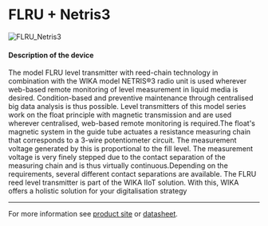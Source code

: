 # FLRU + Netris3

![FLRU_Netris3](https://github.com/WIKA-Group/javascript_parsers/assets/150794150/e142b3fd-96d7-4918-b90f-8c7ae95ff659)


#### Description of the device

The model FLRU level transmitter with reed-chain technology in combination with the WIKA model NETRIS®3 radio unit is used wherever web-based remote monitoring of level measurement in liquid media is desired. Condition-based and preventive maintenance through centralised big data analysis is thus possible.
Level transmitters of this model series work on the float principle with magnetic transmission and are used wherever centralised, web-based remote monitoring is required.The float's magnetic system in the guide tube actuates a resistance measuring chain that corresponds to a 3-wire potentiometer circuit. The measurement voltage generated by this is proportional to the fill level.
The measurement voltage is very finely stepped due to the contact separation of the measuring chain and is thus virtually continuous.Depending on the requirements, several different contact separations are available.
The FLRU reed level transmitter is part of the WIKA IIoT 
solution. With this, WIKA offers a holistic solution for your 
digitalisation strategy

---

For more information see [product site](https://www.wika.com/en-en/flru.WIKA?highlightedText=FLRU) or [datasheet](https://www.wika.com/media/Data-sheets/Level/Continuous-measurement-with-float/ds_lm2013_en_co.pdf).
